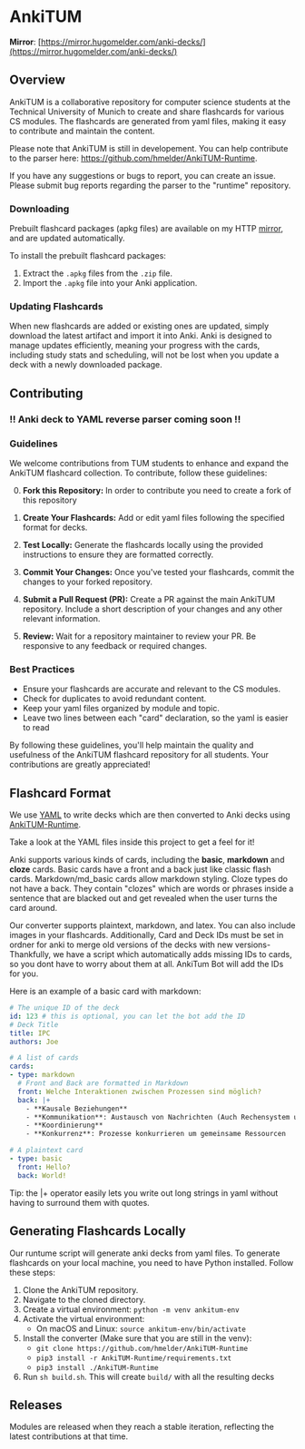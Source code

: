 # AnkiTUM

**Mirror**: [https://mirror.hugomelder.com/anki-decks/](https://mirror.hugomelder.com/anki-decks/)

## Overview
AnkiTUM is a collaborative repository for computer science students at the Technical University of Munich to create and share flashcards for various CS modules. The flashcards are generated from yaml files, making it easy to contribute and maintain the content.

Please note that AnkiTUM is still in developement. You can help contribute to the parser here: https://github.com/hmelder/AnkiTUM-Runtime.

If you have any suggestions or bugs to report, you can create an issue. Please submit bug reports regarding the parser to the "runtime" repository.

### Downloading
Prebuilt flashcard packages (apkg files) are available on my HTTP [mirror](https://mirror.hugomelder.com/anki-decks/), and are updated automatically.

To install the prebuilt flashcard packages:

1. Extract the `.apkg` files from the `.zip` file.
2. Import the `.apkg` file into your Anki application.

### Updating Flashcards
When new flashcards are added or existing ones are updated, simply download the
latest artifact and import it into Anki. Anki is designed to manage updates
efficiently, meaning your progress with the cards, including study stats and
scheduling, will not be lost when you update a deck with a newly downloaded
package.


## Contributing

### !! Anki deck to YAML reverse parser coming soon !!

### Guidelines
We welcome contributions from TUM students to enhance and expand the AnkiTUM
flashcard collection. To contribute, follow these guidelines:

0. **Fork this Repository:** In order to contribute you need to create a fork of this repository

1. **Create Your Flashcards:** Add or edit yaml files following the specified format for decks.
2. **Test Locally:** Generate the flashcards locally using the provided instructions to ensure they are formatted correctly.
3. **Commit Your Changes:** Once you've tested your flashcards, commit the changes to your forked repository.
4. **Submit a Pull Request (PR):** Create a PR against the main AnkiTUM repository. Include a short description of your changes and any other relevant information.
5. **Review:** Wait for a repository maintainer to review your PR. Be responsive to any feedback or required changes.

### Best Practices
- Ensure your flashcards are accurate and relevant to the CS modules.
- Check for duplicates to avoid redundant content.
- Keep your yaml files organized by module and topic.
- Leave two lines between each "card" declaration, so the yaml is easier to read

By following these guidelines, you'll help maintain the quality and usefulness
of the AnkiTUM flashcard repository for all students. Your contributions are
greatly appreciated!


## Flashcard Format
We use [YAML](https://yaml.org/) to write decks which are then converted to Anki decks using [AnkiTUM-Runtime](https://github.com/hmelder/AnkiTUM-Runtime).

Take a look at the YAML files inside this project to get a feel for it!

Anki supports various kinds of cards, including the **basic**, **markdown** and **cloze**
cards. Basic cards have a front and a back just like classic flash cards. Markdown/md_basic cards allow markdown styling. 
Cloze types do not have a back. They contain "clozes" which are words or phrases
inside a sentence that are blacked out and get revealed when the user turns the
card around.

Our converter supports plaintext, markdown, and latex. You can also include images in your flashcards.
Additionally, Card and Deck IDs must be set in ordner for anki to merge old versions of the decks with new versions-
Thankfully, we have a script which automatically adds missing IDs to cards, so you dont have to worry about them at all.
AnkiTum Bot will add the IDs for you.

Here is an example of a basic card with markdown:

```yaml
# The unique ID of the deck
id: 123 # this is optional, you can let the bot add the ID
# Deck Title
title: IPC
authors: Joe

# A list of cards 
cards:
- type: markdown
  # Front and Back are formatted in Markdown
  front: Welche Interaktionen zwischen Prozessen sind möglich?
  back: |+
    - **Kausale Beziehungen**
    - **Kommunikation**: Austausch von Nachrichten (Auch Rechensystem unabhängig)
    - **Koordinierung**
    - **Konkurrenz**: Prozesse konkurrieren um gemeinsame Ressourcen

# A plaintext card
- type: basic
  front: Hello?
  back: World!
```

Tip: the |+ operator easily lets you write out long strings in yaml without having to surround them with quotes. 


## Generating Flashcards Locally
Our runtume script will generate anki decks from yaml files.
To generate flashcards on your local machine, you need to have Python installed. Follow these steps:

1. Clone the AnkiTUM repository.
2. Navigate to the cloned directory.
3. Create a virtual environment: `python -m venv ankitum-env`
4. Activate the virtual environment:
   - On macOS and Linux: `source ankitum-env/bin/activate`
5. Install the converter (Make sure that you are still in the venv):
   - `git clone https://github.com/hmelder/AnkiTUM-Runtime`
   - `pip3 install -r AnkiTUM-Runtime/requirements.txt`
   - `pip3 install ./AnkiTUM-Runtime`
6. Run `sh build.sh`. This will create `build/` with all the resulting decks

## Releases

Modules are released when they reach a stable iteration, reflecting the latest
contributions at that time.
